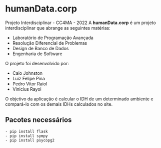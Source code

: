 # humanData.corp
Projeto Interdisciplinar - CC4MA - 2022
A **humanData.corp** é um projeto interdisciplinar que abrange as seguintes matérias:
* Laboratório de Programação Avançada
* Resolução Diferencial de Problemas
* Design de Banco de Dados
* Engenharia de Software

O projeto foi desenvolvido por:
* Caio Johnston
* Luiz Felipe Pina
* Pedro Vitor Raiol
* Vinicius Rayol

O objetivo da aplicação é calcular o IDH de um determinado ambiente e
compará-lo com os demais IDHs calculados no site.

## Pacotes necessários
```
- pip install flask
- pip install sympy
- pip install psycopg2
```
